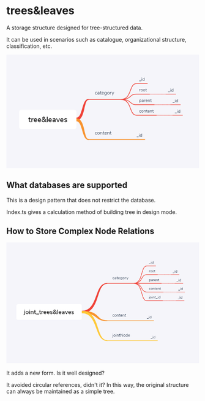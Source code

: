 # trees&leaves

A storage structure designed for tree-structured data.

It can be used in scenarios such as catalogue, organizational structure, classification, etc.

![img](./trees&leaves.png)

## What databases are supported

This is a design pattern that does not restrict the database.

Index.ts gives a calculation method of building tree in design mode.

## How to Store Complex Node Relations

![img](./joint_trees&leaves.png)

It adds a new form. Is it well designed?

It avoided circular references, didn't it? In this way, the original structure can always be maintained as a simple tree.
